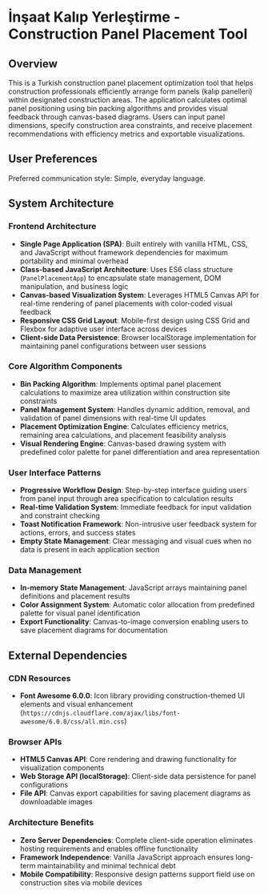 # İnşaat Kalıp Yerleştirme - Construction Panel Placement Tool

## Overview

This is a Turkish construction panel placement optimization tool that helps construction professionals efficiently arrange form panels (kalıp panelleri) within designated construction areas. The application calculates optimal panel positioning using bin packing algorithms and provides visual feedback through canvas-based diagrams. Users can input panel dimensions, specify construction area constraints, and receive placement recommendations with efficiency metrics and exportable visualizations.

## User Preferences

Preferred communication style: Simple, everyday language.

## System Architecture

### Frontend Architecture
- **Single Page Application (SPA)**: Built entirely with vanilla HTML, CSS, and JavaScript without framework dependencies for maximum portability and minimal overhead
- **Class-based JavaScript Architecture**: Uses ES6 class structure (`PanelPlacementApp`) to encapsulate state management, DOM manipulation, and business logic
- **Canvas-based Visualization System**: Leverages HTML5 Canvas API for real-time rendering of panel placements with color-coded visual feedback
- **Responsive CSS Grid Layout**: Mobile-first design using CSS Grid and Flexbox for adaptive user interface across devices
- **Client-side Data Persistence**: Browser localStorage implementation for maintaining panel configurations between user sessions

### Core Algorithm Components
- **Bin Packing Algorithm**: Implements optimal panel placement calculations to maximize area utilization within construction site constraints
- **Panel Management System**: Handles dynamic addition, removal, and validation of panel dimensions with real-time UI updates
- **Placement Optimization Engine**: Calculates efficiency metrics, remaining area calculations, and placement feasibility analysis
- **Visual Rendering Engine**: Canvas-based drawing system with predefined color palette for panel differentiation and area representation

### User Interface Patterns
- **Progressive Workflow Design**: Step-by-step interface guiding users from panel input through area specification to calculation results
- **Real-time Validation System**: Immediate feedback for input validation and constraint checking
- **Toast Notification Framework**: Non-intrusive user feedback system for actions, errors, and success states
- **Empty State Management**: Clear messaging and visual cues when no data is present in each application section

### Data Management
- **In-memory State Management**: JavaScript arrays maintaining panel definitions and placement results
- **Color Assignment System**: Automatic color allocation from predefined palette for visual panel identification
- **Export Functionality**: Canvas-to-image conversion enabling users to save placement diagrams for documentation

## External Dependencies

### CDN Resources
- **Font Awesome 6.0.0**: Icon library providing construction-themed UI elements and visual enhancement (`https://cdnjs.cloudflare.com/ajax/libs/font-awesome/6.0.0/css/all.min.css`)

### Browser APIs
- **HTML5 Canvas API**: Core rendering and drawing functionality for visualization components
- **Web Storage API (localStorage)**: Client-side data persistence for panel configurations
- **File API**: Canvas export capabilities for saving placement diagrams as downloadable images

### Architecture Benefits
- **Zero Server Dependencies**: Complete client-side operation eliminates hosting requirements and enables offline functionality
- **Framework Independence**: Vanilla JavaScript approach ensures long-term maintainability and minimal technical debt
- **Mobile Compatibility**: Responsive design patterns support field use on construction sites via mobile devices